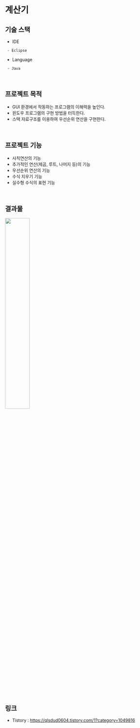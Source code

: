 # 계산기

## 기술 스택
* IDE
```
 - Eclipse
```
* Language
```
 - Java
```
</br>

## 프로젝트 목적
* GUI 환경에서 작동하는 프로그램의 이해력을 높인다.
* 윈도우 프로그램의 구현 방법을 터득한다.
* 스택 자료구조를 이용하여 우선순위 연산을 구현한다.
</br>

## 프로젝트 기능
* 사칙연산의 기능
* 추가적인 연산(제곱, 루트, 나머지 등)의 기능
* 우선순위 연산의 기능
* 수식 지우기 기능
* 실수형 수식의 표현 기능
</br>

## 결과물
<img src="https://user-images.githubusercontent.com/61148914/85944841-bad3a980-b974-11ea-9f2c-9afb14dc2a77.JPG" width="40%">
</br>

## 링크
* Tistory : https://qlsdud0604.tistory.com/1?category=1049816
</br>
